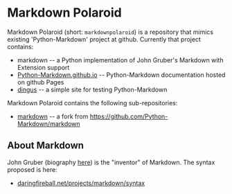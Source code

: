 # Markdown Polaroid

Markdown Polaroid (short: `markdownpolaroid`) is a repository that mimics existing 'Python-Markdown' project at github.
Currently that project contains:
- markdown -- a Python implementation of John Gruber's Markdown with Extension support
- [Python-Markdown.github.io](https://github.com/Python-Markdown/Python-Markdown.github.io) -- Python-Markdown documentation hosted on github Pages
- [dingus](https://github.com/Python-Markdown/dingus) -- a simple site for testing Python-Markdown

Markdown Polaroid contains the following sub-repositories:
- [markdown](https://github.com/serrasqueiro/markdown) -- a fork from https://github.com/Python-Markdown/markdown


## About Markdown

John Gruber (biography [here](http://daringfireball.net/colophon/)) is the "inventor" of Markdown.
The syntax proposed is here:
* [daringfireball.net/projects/markdown/syntax](https://daringfireball.net/projects/markdown/syntax)

